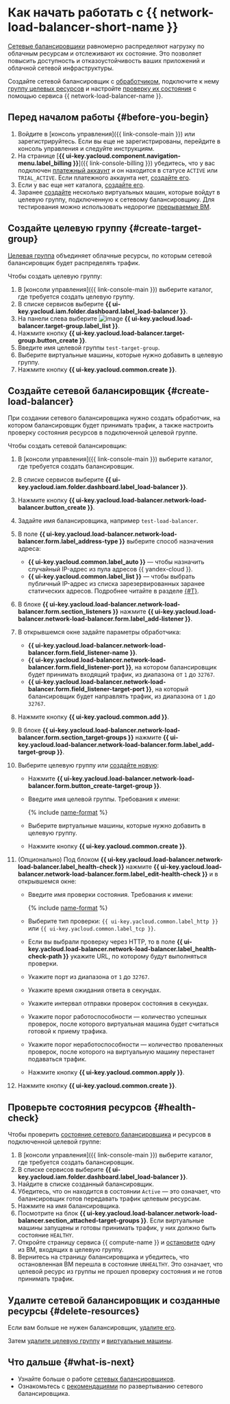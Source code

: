 # Как начать работать с {{ network-load-balancer-short-name }}

[Сетевые балансировщики](concepts/index.md) равномерно распределяют нагрузку по облачным ресурсам и отслеживают их состояние. Это позволяет повысить доступность и отказоустойчивость ваших приложений и облачной сетевой инфраструктуры. 

Создайте сетевой балансировщик с [обработчиком](concepts/listener.md), подключите к нему [группу целевых ресурсов](concepts/target-resources) и настройте [проверку их состояния](concepts/health-check.md) с помощью сервиса {{ network-load-balancer-name }}.

## Перед началом работы {#before-you-begin}

1. Войдите в [консоль управления]({{ link-console-main }}) или зарегистрируйтесь. Если вы еще не зарегистрированы, перейдите в консоль управления и следуйте инструкциям.
1. На странице [**{{ ui-key.yacloud.component.navigation-menu.label_billing }}**]({{ link-console-billing }}) убедитесь, что у вас подключен [платежный аккаунт](../billing/concepts/billing-account.md) и он находится в статусе `ACTIVE` или `TRIAL_ACTIVE`. Если платежного аккаунта нет, [создайте его](../billing/quickstart/index.md#create_billing_account).
1. Если у вас еще нет каталога, [создайте его](../resource-manager/operations/folder/create.md).
1. Заранее [создайте](../compute/quickstart/quick-create-linux.md) несколько виртуальных машин, которые войдут в целевую группу, подключенную к сетевому балансировщику. Для тестирования можно использовать недорогие [прерываемые ВМ](../compute/concepts/preemptible-vm.md).

## Создайте целевую группу {#create-target-group}

[Целевая группа](concepts/target-resources.md) объединяет облачные ресурсы, по которым сетевой балансировщик будет распределять трафик. 

Чтобы создать целевую группу:

1. В [консоли управления]({{ link-console-main }}) выберите каталог, где требуется создать целевую группу.
1. В списке сервисов выберите **{{ ui-key.yacloud.iam.folder.dashboard.label_load-balancer }}**.
1. На панели слева выберите ![image](../_assets/trgroups.svg) **{{ ui-key.yacloud.load-balancer.target-group.label_list }}**.
1. Нажмите кнопку **{{ ui-key.yacloud.load-balancer.target-group.button_create }}**.
1. Введите имя целевой группы `test-target-group`.
1. Выберите виртуальные машины, которые нужно добавить в целевую группу.
1. Нажмите кнопку **{{ ui-key.yacloud.common.create }}**.


## Создайте сетевой балансировщик {#create-load-balancer}

При создании сетевого балансировщика нужно создать обработчик, на котором балансировщик будет принимать трафик, а также настроить проверку состояния ресурсов в подключенной целевой группе.

Чтобы создать сетевой балансировщик:
  
1. В [консоли управления]({{ link-console-main }}) выберите каталог, где требуется создать балансировщик.
1. В списке сервисов выберите **{{ ui-key.yacloud.iam.folder.dashboard.label_load-balancer }}**.
1. Нажмите кнопку **{{ ui-key.yacloud.load-balancer.network-load-balancer.button_create }}**.
1. Задайте имя балансировщика, например `test-load-balancer`.
1. В поле **{{ ui-key.yacloud.load-balancer.network-load-balancer.form.label_address-type }}** выберите способ назначения адреса:

   * **{{ ui-key.yacloud.common.label_auto }}** — чтобы назначить случайный IP-адрес из пула адресов {{ yandex-cloud }}.
   * **{{ ui-key.yacloud.common.label_list }}** — чтобы выбрать публичный IP-адрес из списка зарезервированных заранее статических адресов. Подробнее читайте в разделе [{#T}](../vpc/operations/set-static-ip.md).

1. В блоке **{{ ui-key.yacloud.load-balancer.network-load-balancer.form.section_listeners }}** нажмите **{{ ui-key.yacloud.load-balancer.network-load-balancer.form.label_add-listener }}**.
1. В открывшемся окне задайте параметры обработчика:
  
   * **{{ ui-key.yacloud.load-balancer.network-load-balancer.form.field_listener-name }}**.
   * **{{ ui-key.yacloud.load-balancer.network-load-balancer.form.field_listener-port }}**, на котором балансировщик будет принимать входящий трафик, из диапазона от `1` до `32767`.
   * **{{ ui-key.yacloud.load-balancer.network-load-balancer.form.field_listener-target-port }}**, на который балансировщик будет направлять трафик, из диапазона от `1` до `32767`.

1. Нажмите кнопку **{{ ui-key.yacloud.common.add }}**.
1. В блоке **{{ ui-key.yacloud.load-balancer.network-load-balancer.form.section_target-groups }}** нажмите **{{ ui-key.yacloud.load-balancer.network-load-balancer.form.label_add-target-group }}**.
1. Выберите целевую группу или [создайте новую](operations/target-group-create.md):
  
   * Нажмите **{{ ui-key.yacloud.load-balancer.network-load-balancer.form.button_create-target-group }}**.
   * Введите имя целевой группы. Требования к имени:

     {% include [name-format](../_includes/name-format.md) %}
  
   * Выберите виртуальные машины, которые нужно добавить в целевую группу.
   * Нажмите кнопку **{{ ui-key.yacloud.common.create }}**.

1. (Опционально) Под блоком **{{ ui-key.yacloud.load-balancer.network-load-balancer.label_health-check }}** нажмите **{{ ui-key.yacloud.load-balancer.network-load-balancer.form.label_edit-health-check }}** и в открывшемся окне:
  
   * Введите имя проверки состояния. Требования к имени:

     {% include [name-format](../_includes/name-format.md) %}
  
   * Выберите тип проверки: `{{ ui-key.yacloud.common.label_http }}` или `{{ ui-key.yacloud.common.label_tcp }}`.
   * Если вы выбрали проверку через HTTP, то в поле **{{ ui-key.yacloud.load-balancer.network-load-balancer.label_health-check-path }}** укажите URL, по которому будут выполняться проверки.
   * Укажите порт из диапазона от `1` до `32767`.
   * Укажите время ожидания ответа в секундах.
   * Укажите интервал отправки проверок состояния в секундах.
   * Укажите порог работоспособности — количество успешных проверок, после которого виртуальная машина будет считаться готовой к приему трафика.
   * Укажите порог неработоспособности — количество проваленных проверок, после которого на виртуальную машину перестанет подаваться трафик.
   * Нажмите кнопку **{{ ui-key.yacloud.common.apply }}**.
  
1. Нажмите кнопку **{{ ui-key.yacloud.common.create }}**.


## Проверьте состояния ресурсов {#health-check}

Чтобы проверить [состояние сетевого балансировщика](concepts/index.md#lb-statuses) и ресурсов в подключенной целевой группе:

1. В [консоли управления]({{ link-console-main }}) выберите каталог, где требуется создать балансировщик.
1. В списке сервисов выберите **{{ ui-key.yacloud.iam.folder.dashboard.label_load-balancer }}**.
1. Найдите в списке созданный балансировщик.
1. Убедитесь, что он находится в состоянии `Active` — это означает, что балансировщик готов передавать трафик целевым ресурсам.
1. Нажмите на имя балансировщика.
1. Посмотрите на блок **{{ ui-key.yacloud.load-balancer.network-load-balancer.section_attached-target-groups }}**. Если виртуальные машины запущены и готовы принимать трафик, у них должно быть состояние `HEALTHY`.
1. Откройте страницу сервиса {{ compute-name }} и [остановите](../compute/operations/vm-control/vm-stop-and-start.md#stop) одну из ВМ, входящих в целевую группу.
1. Вернитесь на страницу балансировщика и убедитесь, что остановленная ВМ перешла в состояние `UNHEALTHY`. Это означает, что целевой ресурс из группы не прошел проверку состояния и не готов принимать трафик.


## Удалите сетевой балансировщик и созданные ресурсы {#delete-resources}

Если вам больше не нужен балансировщик, [удалите его](operations/load-balancer-delete.md).

Затем [удалите целевую группу](operations/target-group-delete.md) и [виртуальные машины](../compute/operations/vm-control/vm-delete.md).


## Что дальше {#what-is-next}

* Узнайте больше о работе [сетевых балансировщиков](concepts/index.md).
* Ознакомьтесь с [рекомендациями](concepts/best-practices.md) по развертыванию сетевого балансировщика.
